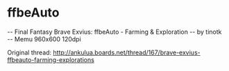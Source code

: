 # ffbeAuto
-- Final Fantasy Brave Exvius: ffbeAuto -  Farming & Exploration
-- by tinotk
-- Memu 960x600 120dpi

Original thread: http://ankulua.boards.net/thread/167/brave-exvius-ffbeauto-farming-explorations
